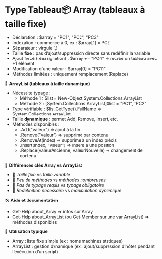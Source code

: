 # Type Tableau📦 **Array (tableaux à taille fixe)**

- Déclaration : $array = "PC1", "PC2", "PC3"
- Indexation : commence à 0, ex : $array[1] = PC2
- Séparateur : virgule (,)
- Taille **fixe** : pas d’ajout/suppression directe sans redéfinir la variable
- Ajout forcé (réassignation) : $array += "PC4" ⇒ recrée un tableau avec +1 élément
- Modification d'une valeur : $array[0] = "PC11"
- Méthodes limitées : uniquement remplacement (Replace)

🔁 **ArrayList (tableaux à taille dynamique)**

- Nécessite typage :
  - Méthode 1 : $list = New-Object System.Collections.ArrayList
  - Méthode 2 : [System.Collections.ArrayList]$list = "PC1", "PC2"
- Type vérifiable : $list.GetType().FullName ⇒ System.Collections.ArrayList
- Taille **dynamique** : permet Add, Remove, Insert, etc.
- Méthodes disponibles :
  - .Add("valeur") ⇒ ajout à la fin
  - .Remove("valeur") ⇒ supprime par contenu
  - .RemoveAt(index) ⇒ supprime à un index précis
  - .Insert(index, "valeur") ⇒ insère à une position
  - .Replace(valeurAncienne, valeurNouvelle) ⇒ changement de contenu



🧬 **Différences clés Array vs ArrayList**

- 📌 *Taille fixe* vs *taille variable*
- 📌 *Peu de méthodes* vs *méthodes nombreuses*
- 📌 *Pas de typage requis* vs *typage obligatoire*
- 📌 *Redéfinition nécessaire* vs *manipulation dynamique*

🛠 **Aide et documentation**

- Get-Help about_Array ⇒ infos sur Array
- Get-Help about_ArrayList (ou Get-Member sur une var ArrayList) ⇒ méthodes disponibles



🧩 **Utilisation typique**

- Array : liste fixe simple (ex : noms machines statiques)
- ArrayList : gestion dynamique (ex : ajout/suppression d’hôtes pendant l’exécution d’un script)
